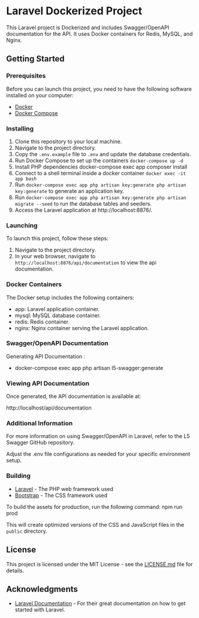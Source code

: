 # Laravel Dockerized Project
This Laravel project is Dockerized and includes Swagger/OpenAPI documentation for the API. It uses Docker containers for Redis, MySQL, and Nginx.

## Getting Started

### Prerequisites
Before you can launch this project, you need to have the following software installed on your computer:

- [Docker](https://www.docker.com/)
- [Docker Compose](https://docs.docker.com/compose/)


### Installing

1. Clone this repository to your local machine.
2. Navigate to the project directory.
5. Copy the `.env.example` file to `.env` and update the database credentials.
6. Run Docker Compose to set up the containers `docker-compose up -d`
7. Install PHP dependencies docker-compose exec app composer install
7. Connect to a shell terminal inside a docker container `docker exec -it app bash`
8. Run `docker-compose exec app php artisan key:generate php artisan key:generate` to generate an application key.
9. Run `docker-compose exec app php artisan key:generate php artisan migrate --seed` to run the database tables and seeders.
10. Access the Laravel application at http://localhost:8876/.


### Launching
To launch this project, follow these steps:

1. Navigate to the project directory.
2. In your web browser, navigate to `http://localhost:8876/api/documentation` to view the api documentation.


### Docker Containers
The Docker setup includes the following containers:

- app: Laravel application container.
- mysql: MySQL database container.
- redis: Redis container.
- nginx: Nginx container serving the Laravel application.


### Swagger/OpenAPI Documentation
Generating API Documentation :

- docker-compose exec app php artisan l5-swagger:generate


### Viewing API Documentation
Once generated, the API documentation is available at:

http://localhost/api/documentation


### Additional Information
For more information on using Swagger/OpenAPI in Laravel, refer to the L5 Swagger GitHub repository.

Adjust the .env file configurations as needed for your specific environment setup.
### Building

- [Laravel](https://laravel.com/) - The PHP web framework used
- [Bootstrap](https://getbootstrap.com/) - The CSS framework used

To build the assets for production, run the following command:
npm run prod

This will create optimized versions of the CSS and JavaScript files in the `public` directory.

## License

This project is licensed under the MIT License - see the [LICENSE.md](LICENSE.md) file for details.

## Acknowledgments

- [Laravel Documentation](https://laravel.com/docs) - For their great documentation on how to get started with Laravel.
